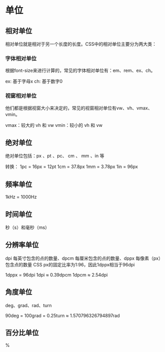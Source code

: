 # 单位

## 相对单位

相对单位就是相对于另一个长度的长度。CSS中的相对单位主要分为两大类：

### 字体相对单位

根据font-size来进行计算的，常见的字体相对单位有：em、rem、ex、ch。

ex: 基于字母x
ch: 基于数字0

### 视窗相对单位

他们都是根据视窗大小来决定的，常见的视窗相对单位有vw、vh、vmax、vmin。

vmax：较大的 vh 和 vw
vmin：较小的 vh 和 vw

## 绝对单位

绝对单位包括：px 、pt 、pc、 cm 、 mm 、in 等

转换：
1pc = 16px = 12pt
1cm = 37.8px
1mm = 3.78px
1in = 96px

## 频率单位

1kHz = 1000Hz

## 时间单位

秒（s）和毫秒（ms）

## 分辨率单位

dpi 每英寸包含的点的数量、dpcm 每厘米包含的点的数量、dppx 每像素（px）包含点的数量
CSS px的固定比率为1:96，因此1dppx相当于96dpi

1dppx = 96dpi
1dpi ≈ 0.39dpcm
1dpcm ≈ 2.54dpi

## 角度单位

deg、grad、rad、turn

90deg = 100grad = 0.25turn ≈ 1.570796326794897rad

## 百分比单位

%
